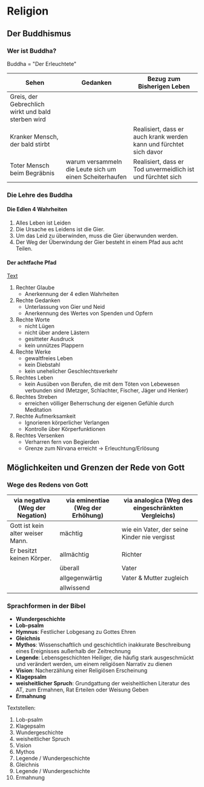 # Religion
## Der Buddhismus
### Wer ist Buddha?
Buddha = "Der Erleuchtete"

| Sehen                                              | Gedanken                                                | Bezug zum Bisherigen Leben                                         |
|----------------------------------------------------|---------------------------------------------------------|--------------------------------------------------------------------|
| Greis, der Gebrechlich wirkt und bald sterben wird |                                                         |                                                                    |
| Kranker Mensch, der bald stirbt                    |                                                         | Realisiert, dass er auch krank werden kann und fürchtet sich davor |
| Toter Mensch beim Begräbnis                        | warum versammeln die Leute sich um einen Scheiterhaufen | Realisiert, dass er Tod unvermeidlich ist und fürchtet sich        |

### Die Lehre des Buddha

#### Die Edlen 4 Wahrheiten
1. Alles Leben ist Leiden
2. Die Ursache es Leidens ist die Gier.
3. Um das Leid zu überwinden, muss die Gier überwunden werden.
4. Der Weg der Überwindung der Gier besteht in einem Pfad aus acht Teilen.

#### Der achtfache Pfad

[Text](file:///home/raphael/Documents/School/Schuljahr_22-23/Religion/2_Text_Der%20achtfache%20Pfad.pdf)

1. Rechter Glaube
    - Anerkennung der 4 edlen Wahrheiten
2. Rechte Gedanken
    - Unterlassung von Gier und Neid
    - Anerkennung des Wertes von Spenden und Opfern
3. Rechte Worte
    - nicht Lügen
    - nicht über andere Lästern
    - gesitteter Ausdruck
    - kein unnützes Plappern
4. Rechte Werke
    - gewaltfreies Leben
    - kein Diebstahl
    - kein unehelicher Geschlechtsverkehr
5. Rechtes Leben
    - kein Ausüben von Berufen, die mit dem Töten von Lebewesen verbunden sind (Metzger, Schlachter, Fischer, Jäger und Henker)
6. Rechtes Streben
    - erreichen völliger Beherrschung der eigenen Gefühle durch Meditation
7. Rechte Aufmerksamkeit
    - Ignorieren körperlicher Verlangen
    - Kontrolle über Körperfunktionen
8. Rechtes Versenken
    - Verharren fern von Begierden
    - Grenze zum Nirvana erreicht -> Erleuchtung/Erlösung

## Möglichkeiten und Grenzen der Rede von Gott

### Wege des Redens von Gott
| via negativa (Weg der Negation)  | via eminentiae (Weg der Erhöhung) | via analogica (Weg des eingeschränkten Vergleichs) |
|----------------------------------|-----------------------------------|----------------------------------------------------|
| Gott ist kein alter weiser Mann. | mächtig                           | wie ein Vater, der seine Kinder nie vergisst       |
| Er besitzt keinen Körper.        | allmächtig                        | Richter                                            |
|                                  | überall                           | Vater                                              |
|                                  | allgegenwärtig                    | Vater & Mutter zugleich                            |
|                                  | allwissend                        |                                                    |

### Sprachformen in der Bibel
- **Wundergeschichte**
- **Lob-psalm**
- **Hymnus**: Festlicher Lobgesang zu Gottes Ehren
- **Gleichnis**
- **Mythos**: Wissenschaftlich und geschichtlich inakkurate Beschreibung eines Ereignisses außerhalb der Zeitrechnung
- **Legende**: Lebensgeschichten Heiliger, die häufig stark ausgeschmückt und verändert werden, um einem religiösen Narrativ zu dienen
- **Vision**: Nacherzählung einer Religiösen Erscheinung
- **Klagepsalm**
- **weisheitlicher Spruch**: Grundgattung der weisheitlichen Literatur des AT, zum Ermahnen, Rat Erteilen oder Weisung Geben
- **Ermahnung**

Textstellen:
1. Lob-psalm
2. Klagepsalm
3. Wundergeschichte
4. weisheitlicher Spruch
5. Vision
6. Mythos
7. Legende / Wundergeschichte
8. Gleichnis
9. Legende / Wundergeschichte
10. Ermahnung

